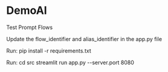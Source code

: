 # DemoAI
Test Prompt Flows

Update the flow_identifier and alias_identifier in the app.py file

Run:
pip install -r requirements.txt

Run:
cd src
streamlit run app.py --server.port 8080